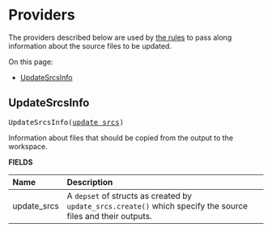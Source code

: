 <!-- Generated with Stardoc, Do Not Edit! -->
# Providers

The providers described below are used by [the rules](/doc/updatesrc/rules_and_macros_overview.md) to
pass along information about the source files to be updated.

On this page:

  * [UpdateSrcsInfo](#UpdateSrcsInfo)


<a id="UpdateSrcsInfo"></a>

## UpdateSrcsInfo

<pre>
UpdateSrcsInfo(<a href="#UpdateSrcsInfo-update_srcs">update_srcs</a>)
</pre>

Information about files that should be copied from the output to the workspace.

**FIELDS**


| Name  | Description |
| :------------- | :------------- |
| <a id="UpdateSrcsInfo-update_srcs"></a>update_srcs |  A <code>depset</code> of structs as created by <code>update_srcs.create()</code> which specify the source files and their outputs.    |


